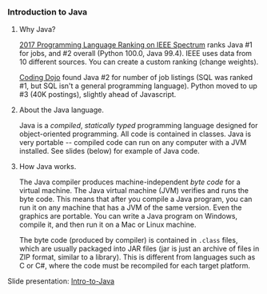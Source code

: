 ### Introduction to Java

1. Why Java?

    [2017 Programming Language Ranking on IEEE Spectrum](http://spectrum.ieee.org/computing/software/top-programming-languages-2017-focus-on-jobs) ranks Java #1 for jobs, and #2 overall (Python 100.0, Java 99.4). IEEE uses data from 10 different sources.  You can create a custom ranking (change weights).

    [Coding Dojo](http://www.codingdojo.com/blog/9-most-in-demand-programming-languages-of-2017/) found Java #2 for number of job listings (SQL was ranked #1, but SQL isn't a general programming language).  Python moved to up #3 (40K postings), slightly ahead of Javascript.

2. About the Java language.

    Java is a *compiled*, *statically typed* programming language designed for object-oriented programming.  All code is contained in classes.  Java is very portable -- compiled code can run on any computer with a JVM installed. See slides (below) for example of Java code.

3. How Java works.

    The Java compiler produces machine-independent *byte code* for a virtual machine.  The Java virtual machine (JVM) verifies and runs the byte code.  This means that after you compile a Java program, you can run it on any machine that has a JVM of the same version.  Even the graphics are portable. You can write a Java program on Windows, compile it, and then run it on a Mac or Linux machine.

    The byte code (produced by compiler) is contained in `.class` files, which are usually packaged into JAR files (jar is just an archive of files in ZIP format, similar to a library).
    This is different from languages such as C or C#, where the code must be recompiled for each target platform.

Slide presentation: [Intro-to-Java](0-Intro-to-Java.pdf)


